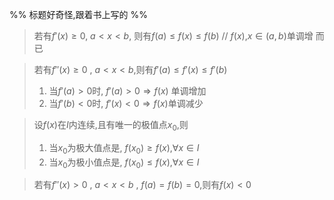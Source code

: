
%% 标题好奇怪,跟着书上写的 %%


> 若有$f'(x)\geq 0$, $a<x<b$, 则有$f(a)\leq f(x)\leq f(b)$ 
> // $f(x)$,$x\in(a,b)$单调增 而已

> 若有$f''(x)\geq 0~,~a<x<b$,则有$f'(a)\leq f'(x)\leq f'(b)$
> 1. 当$f'(a)>0$时, $f'(a)>0\Longrightarrow f(x)$ 单调增加
> 2. 当$f'(b)<0$时,  $f'(x)<0\Longrightarrow f(x)$单调减少

> 设$f(x)$在$I$内连续,且有唯一的极值点$x_{0}$,则
> 1. 当$x_{0}$为极大值点是, $f(x_{0})\geq f(x)$,$\forall x\in I$
> 2. 当$x_{0}$为极小值点是, $f(x_{0})\leq  f(x)$,$\forall x\in I$

> 若有$f''(x)>0~,~a<x<b~,~f(a)=f(b)=0$,则有$f(x)<0$


